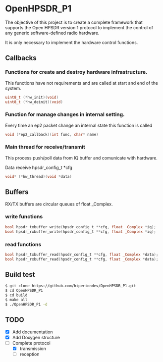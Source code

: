 # OpenHPSDR_P1
The objective of this project is to create a complete framework that supports the Open HPSDR version 1 protocol to implement the control of any generic software-defined radio hardware.

It is only necessary to implement the hardware control functions.

## Callbacks

### Functions for create and destroy hardware infrastructure.

This functions have not requirements and are called at start and end of the system.
```c
uint8_t (*hw_init)(void)
uint8_t (*hw_deinit)(void)
```

### Function for manage changes in internal setting.

Every time an ep2 packet change an internal state this function is called
```c
void (*ep2_callback)(int func, char* name)
```

### Main thread for receive/transmit

This process push/poll data from IQ buffer and comunicate with hardware.

Data receive hpsdr_config_t *cfg
```c
void* (*hw_thread)(void *data)
```

## Buffers

RX/TX buffers are circular queues of float _Complex.

### write functions
```c
bool hpsdr_txbuffer_write(hpsdr_config_t **cfg, float _Complex *iq);
bool hpsdr_rxbuffer_write(hpsdr_config_t **cfg, float _Complex *iq);
```

### read functions
```c
bool hpsdr_txbuffer_read(hpsdr_config_t **cfg, float _Complex *data);
bool hpsdr_rxbuffer_read(hpsdr_config_t **cfg, float _Complex *data);
```

## Build test
```bash
$ git clone https://github.com/hiperiondev/OpenHPSDR_P1.git
$ cd OpenHPSDR_P1
$ cd build
$ make all
$ ./OpenHPSDR_P1 -d
```

## TODO
* [x] Add documentation
* [x] Add Doxygen structure
* [ ] Complete protocol
   * [x] transmission
   * [ ] reception
